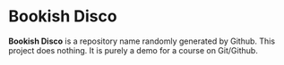 # Bookish Disco

**Bookish Disco** is a repository name randomly generated by Github. This project does nothing. It is purely a demo for a course on Git/Github.

